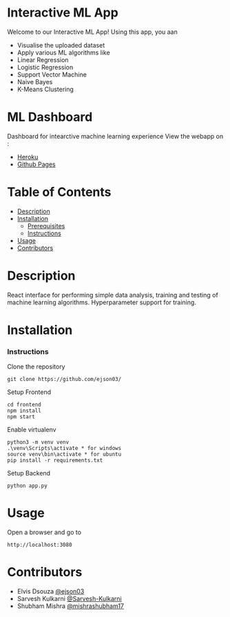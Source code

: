 # Interactive ML App
Welcome to our Interactive ML App!
Using this app, you aan
* Visualise the uploaded dataset
* Apply various ML algorithms like
 * Linear Regression
 * Logistic Regression
 * Support Vector Machine
 * Naive Bayes
 * K-Means Clustering

# ML Dashboard
Dashboard for intearctive machine learning experience
View the webapp on :
* [Heroku](https://ess-ml-dashboard.herokuapp.com/)
* [Github Pages](http://ejson03.github.io/DWM-Mini-Project)

# Table of Contents

* [Description](https://github.com/ejson03/DWM-Mini-Project#description)
* [Installation](https://github.com/ejson03/DWM-Mini-Project#installation)
  * [Prerequisites](https://github.com/ejson03/DWM-Mini-Project#prerequisites)
  * [Instructions](https://github.com/ejson03/DWM-Mini-Project#instructions)
* [Usage](https://github.com/ejson03/DWM-Mini-Project#usage)
* [Contributors](https://github.com/ejson03/DWM-Mini-Project#contributors)

# Description

React interface for performing simple data analysis, training and testing of machine learning algorithms.
Hyperparameter support for training.


# Installation

### Instructions

Clone the repository
```
git clone https://github.com/ejson03/
```

Setup Frontend
```
cd frontend
npm install
npm start
```

Enable virtualenv
```
python3 -m venv venv
.\venv\Scripts\activate * for windows
source venv\bin\activate * for ubuntu
pip install -r requirements.txt
```

Setup Backend
```
python app.py
```
# Usage

Open a browser and go to 
```
http://localhost:3080
```
# Contributors

* Elvis Dsouza [@ejson03](https://github.com/ejson03)
* Sarvesh Kulkarni [@Sarvesh-Kulkarni](https://github.com/Sarvesh-Kulkarni)
* Shubham Mishra [@mishrashubham17](https://github.com/mishrashubham17)







